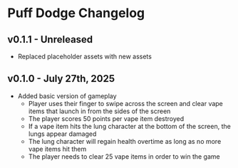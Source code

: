 # Puff Dodge Changelog

## v0.1.1 - Unreleased
* Replaced placeholder assets with new assets

## v0.1.0 - July 27th, 2025
* Added basic version of gameplay
  * Player uses their finger to swipe across the screen and clear vape items that launch in from the sides of the screen
  * The player scores 50 points per vape item destroyed
  * If a vape item hits the lung character at the bottom of the screen, the lungs appear damaged
  * The lung character will regain health overtime as long as no more vape items hit them
  * The player needs to clear 25 vape items in order to win the game